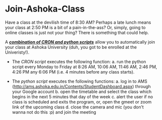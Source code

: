 <h1> Join-Ashoka-Class </h1>

Have a class at the devilish time of 8:30 AM? Perhaps a late lunch means your class at 2:50 PM is a bit of a pain-in-the-ass? Or, simply, going to online classes is just not your thing? There is something that could help.

A  ***<ins>combination of CRON and python scripts</ins>*** allow you to automatically join your class at Ashoka University (duh, you got to be enrolled at the Univeristy!).
- The *CRON script* executes the following function:
  a. run the python script every Monday to Friday at 8:26 AM, 10:06 AM, 11:46 AM, 2:46 PM, 4:26 PM any 6:06 PM (i.e. 4 minutes before any class starts).

- The *python script* executes the following functions:
  a. log in to AMS (http://ams.ashoka.edu.in/Contents/StudentDashboard.aspx) through your Google account
  b. open the timetable and select the class which begins in the next 5 minutes that day of the week
  c. alert the user if no class is scheduled and exits the program, or, open the gmeet or zoom link of the upcoming class
  d. close the camera and mic (you don't wanna not do this :p) and join the meeting
